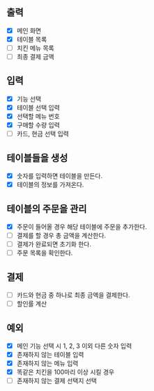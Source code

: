 ## 출력

- [x] 메인 화면
- [x] 테이블 목록
- [ ] 치킨 메뉴 목록
- [ ] 최종 결제 금액

## 입력

- [x] 기능 선택
- [x] 테이블 선택 입력
- [x] 선택할 메뉴 번호
- [x] 구매할 수량 입력
- [ ] 카드, 현금 선택 입력

## 테이블들을 생성

- [x] 숫자를 입력하면 테이블을 만든다.
- [x] 테이블의 정보를 가져온다.

## 테이블의 주문을 관리

- [x] 주문이 들어올 경우 해당 테이블에 주문을 추가한다.
- [ ] 결제를 할 경우 총 금액을 계산한다.
- [ ] 결제가 완료되면 초기화 한다.
- [ ] 주문 목록을 확인한다.

## 결제

- [ ] 카드와 현금 중 하나로 최종 금액을 결제한다.
- [ ] 할인률 계산

## 예외
- [x] 메인 기능 선택 시 1, 2, 3 이외 다른 숫자 입력
- [x] 존재하지 않는 테이블 입력
- [x] 존재하지 않는 메뉴 입력
- [x] 똑같은 치킨을 100마리 이상 시킬 경우
- [ ] 존재하지 않는 결제 선택지 선택